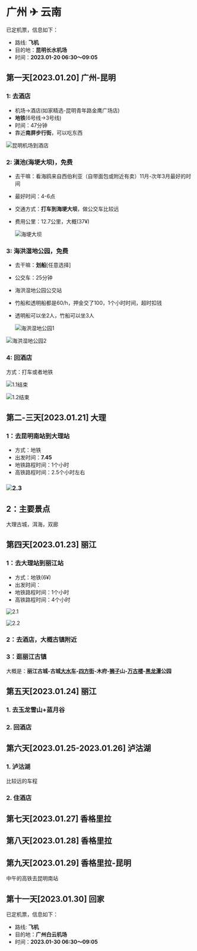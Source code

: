 # 广州 ✈ 云南

已定机票，信息如下：

- 路线: **飞机**
- 目的地：**昆明长水机场**
- 时间：**2023.01-20 06:30～09:05** 

## 第一天[2023.01.20] 广州-昆明

### 1: 去酒店

- 机场->酒店(如家精选-昆明青年路金鹰广场店)
- **地铁**(6号线->3号线)
- 时间：47分钟
- 靠近**南屏步行街**，可以吃东西

![昆明机场到酒店](.\image\昆明机场到酒店.png)

### 2: 滇池(海埂大坝)，免费

- 去干嘛：看海鸥来自西伯利亚（自带面包或附近有卖）11月-次年3月最好的时间

- 最好时间：4-6点

- 交通方式：**打车到海埂大坝**，做公交车比较远

- 费用公里：12.7公里，大概(37¥)

  ![海埂大坝](.\image\海埂大坝.png)

### 3: 海洪湿地公园，免费

- 去干嘛：**划船**[任意选择]

- 公交车：25分钟

- 海洪湿地公园公交站

- 竹船和透明船都是60/h，押金交了100，1个小时时间，超时扣钱

- 透明船可以坐2人，竹船可以坐3人

  ![海洪湿地公园1](.\image\海洪湿地公园1.png)

![海洪湿地公园2](.\image\海洪湿地公园2.png)

### 4: 回酒店

方式：打车或者地铁

![1.1结束](.\image\1.1结束.png)

![1.2结束](.\image\1.2结束.png)

## 第二-三天[2023.01.21] 大理 

### 1：去昆明南站到大理站

- 方式：地铁
- 出发时间：**7.45**
- 地铁路程时间：1个小时
- 高铁路程时间：2.5个小时左右

###  ![2.3](.\image\2.3.png)

## 2：主要景点

大理古城，洱海，双廊

## 第四天[2023.01.23] 丽江

### 1：去大理站到丽江站

- 方式：地铁(6¥)
- 出发时间：
- 地铁路程时间：1个小时
- 高铁路程时间：4个小时

![2.1](.\image\2.1.png)

![2.2](.\image\2.2.png)

### 2：去酒店，大概古镇附近

### 3：逛丽江古镇

大概是：**丽江古城-古城[大水车](https://m.mafengwo.cn/poi/5431713.html)-[四方街](https://m.mafengwo.cn/poi/1478.html)-木府-[狮子](https://m.mafengwo.cn/baike/145844)山-[万古楼](https://m.mafengwo.cn/poi/1481.html)-[黑龙潭](https://m.mafengwo.cn/poi/21022.html)公园**

## 第五天[2023.01.24] 丽江

### 1. 去玉龙雪山+蓝月谷

### 2. 回酒店

## 第六天[2023.01.25-2023.01.26] 泸沽湖

### 1. 泸沽湖

比较远的车程

### 2. 住酒店

## 

## 第七天[2023.01.27] 香格里拉

## 第八天[2023.01.28] 香格里拉

## 第九天[2023.01.29] 香格里拉-昆明

中午的高铁去昆明南站

## 第十一天[2023.01.30] 回家

已定机票，信息如下：

- 路线: **飞机**
- 目的地：**广州白云机场**
- 时间：**2023.01-30 06:30～09:05** 